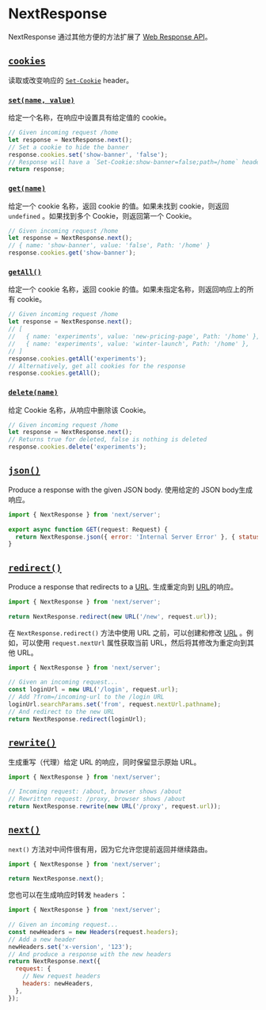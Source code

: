 # NextResponse

NextResponse 通过其他方便的方法扩展了 [Web Response API](https://developer.mozilla.org/en-US/docs/Web/API/Response)。

## [`cookies`](https://nextjs.org/docs/app/api-reference/functions/next-response#cookies)

读取或改变响应的 [`Set-Cookie`](https://developer.mozilla.org/en-US/docs/Web/HTTP/Headers/Set-Cookie) header。

### [`set(name, value)`](https://nextjs.org/docs/app/api-reference/functions/next-response#setname-value)

给定一个名称，在响应中设置具有给定值的 cookie。

```js
// Given incoming request /home
let response = NextResponse.next();
// Set a cookie to hide the banner
response.cookies.set('show-banner', 'false');
// Response will have a `Set-Cookie:show-banner=false;path=/home` header
return response;
```

### [`get(name)`](https://nextjs.org/docs/app/api-reference/functions/next-response#getname)

给定一个 cookie 名称，返回 cookie 的值。如果未找到 cookie，则返回 `undefined` 。如果找到多个 Cookie，则返回第一个 Cookie。

```js
// Given incoming request /home
let response = NextResponse.next();
// { name: 'show-banner', value: 'false', Path: '/home' }
response.cookies.get('show-banner');
```

### [`getAll()`](https://nextjs.org/docs/app/api-reference/functions/next-response#getall)

给定一个 cookie 名称，返回 cookie 的值。如果未指定名称，则返回响应上的所有 cookie。

```js
// Given incoming request /home
let response = NextResponse.next();
// [
//   { name: 'experiments', value: 'new-pricing-page', Path: '/home' },
//   { name: 'experiments', value: 'winter-launch', Path: '/home' },
// ]
response.cookies.getAll('experiments');
// Alternatively, get all cookies for the response
response.cookies.getAll();
```

### [`delete(name)`](https://nextjs.org/docs/app/api-reference/functions/next-response#deletename)

给定 Cookie 名称，从响应中删除该 Cookie。

```js
// Given incoming request /home
let response = NextResponse.next();
// Returns true for deleted, false is nothing is deleted
response.cookies.delete('experiments');
```

## [`json()`](https://nextjs.org/docs/app/api-reference/functions/next-response#json)

Produce a response with the given JSON body.
使用给定的 JSON body生成响应。

```js
import { NextResponse } from 'next/server';
 
export async function GET(request: Request) {
  return NextResponse.json({ error: 'Internal Server Error' }, { status: 500 });
}
```

## [`redirect()`](https://nextjs.org/docs/app/api-reference/functions/next-response#redirect)

Produce a response that redirects to a [URL](https://developer.mozilla.org/en-US/docs/Web/API/URL).
生成重定向到 [URL](https://developer.mozilla.org/en-US/docs/Web/API/URL)的响应。

```js
import { NextResponse } from 'next/server';
 
return NextResponse.redirect(new URL('/new', request.url));
```

在 `NextResponse.redirect()` 方法中使用 URL 之前，可以创建和修改 [URL](https://developer.mozilla.org/en-US/docs/Web/API/URL) 。例如，可以使用 `request.nextUrl` 属性获取当前 URL，然后将其修改为重定向到其他 URL。

```js
import { NextResponse } from 'next/server';
 
// Given an incoming request...
const loginUrl = new URL('/login', request.url);
// Add ?from=/incoming-url to the /login URL
loginUrl.searchParams.set('from', request.nextUrl.pathname);
// And redirect to the new URL
return NextResponse.redirect(loginUrl);
```

## [`rewrite()`](https://nextjs.org/docs/app/api-reference/functions/next-response#rewrite)

生成重写（代理）给定 URL 的响应，同时保留显示原始 URL。

```js
import { NextResponse } from 'next/server';
 
// Incoming request: /about, browser shows /about
// Rewritten request: /proxy, browser shows /about
return NextResponse.rewrite(new URL('/proxy', request.url));
```

## [`next()`](https://nextjs.org/docs/app/api-reference/functions/next-response#next)

`next()` 方法对中间件很有用，因为它允许您提前返回并继续路由。

```js
import { NextResponse } from 'next/server';
 
return NextResponse.next();
```

您也可以在生成响应时转发 `headers` ：

```js
import { NextResponse } from 'next/server';
 
// Given an incoming request...
const newHeaders = new Headers(request.headers);
// Add a new header
newHeaders.set('x-version', '123');
// And produce a response with the new headers
return NextResponse.next({
  request: {
    // New request headers
    headers: newHeaders,
  },
});
```

